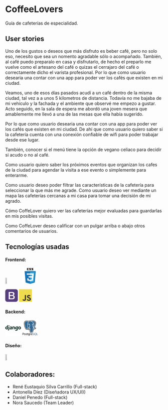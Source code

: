 # CoffeeLovers

Guía de cafeterías de especialidad.


## User stories

Uno de los gustos o deseos que más disfruto es beber café, pero no solo eso, necesito que sea un nomento agradable sólo o  acompañado. También, al café puedo preparalo en casa y disfrutarlo, de hecho el preparlo me vuelve como el artesano del café o quizas el cerrajaro del café o correctamente dicho el varista profesional. 
Por lo que como usuario desearia una contar con una app para poder ver los cafés que existen en mi ciudad.

Veamos, uno de esos días pasados acudí a un café dentro de la misma ciudad, tal vez a a unos 5 kilometros de distancia. Todavía no me bajaba de mi vehículo y la fachada y el ambiente que observé me empezo a gustar. Acto seguido, en la sala de espera me abordó una joven mesera que amablemente me llevó a una de las mesas que ella había sugerido.

Por lo que como usuario desearia una contar con una app para poder ver los cafés que existen en mi ciudad.
De ahí que como usuario quiero saber si la cafetería cuenta con una conexión confiable de wifi para poder trabajar desde ese lugar.

También, conocer si el menú tiene la opción de vegano celiaco para decidir si acudo o no al café.

Como usuario quiero saber los próximos eventos que organizan los cafes de la ciudad para agendar la visita a ese evento o simplemente para enterarme.

Como usuario deseo poder filtrar las características de la cafetería para seleccionar la  que más me agrade.
Como usuario deseo ver mediante un mapa las cafeterías cercanas a mi casa para tomar una decisión de mi agrado.

Cómo CoffeLover quiero ver las cafeterías mejor evaluadas para guardarlas en mis posibles visitas.

Como CoffeLover deseo calificar con un pulgar arriba o abajo otros comentarios de usuarios.



## Tecnologías usadas

#### Frontend:


<p align="left">
<img src="https://upload.wikimedia.org/wikipedia/commons/thumb/6/61/HTML5_logo_and_wordmark.svg/800px-HTML5_logo_and_wordmark.svg.png"  width=10% height=10%>
<img src="https://raw.githubusercontent.com/devicons/devicon/master/icons/css3/css3-original-wordmark.svg"  width=10% height=10%>
</p>
<p align="left">
<img src="https://raw.githubusercontent.com/github/explore/80688e429a7d4ef2fca1e82350fe8e3517d3494d/topics/bootstrap/bootstrap.png"  width=8% height=8%>
<img src="https://raw.githubusercontent.com/github/explore/80688e429a7d4ef2fca1e82350fe8e3517d3494d/topics/javascript/javascript.png"  width=8% height=8%>
</p>


#### Backend:


<p align="left">
<img src="https://raw.githubusercontent.com/github/explore/7456fdff59816d37ef383a6c8f32a26ff7332db2/topics/django/django.png"  width=10% height=10%>
<img src="https://raw.githubusercontent.com/devicons/devicon/master/icons/postgresql/postgresql-original-wordmark.svg"  width=10% height=10%>
</p>

#### Diseño:

<p align="left">
<img src="https://upload.wikimedia.org/wikipedia/commons/3/33/Figma-logo.svg"  width=10% height=10%>
</p>



## Colaboradores:
- René Eustaquio Silva Carrillo (Full-stack) 
- Antonella Díez (Diseñadora UX/UI))
- Daniel Penedo (Full-stack)
- Nora Saucedo (Team Leader)
